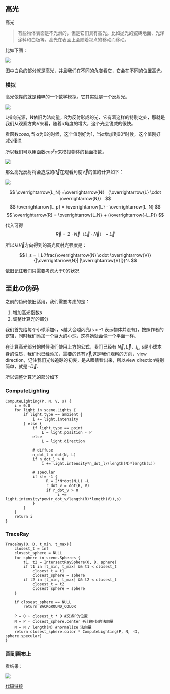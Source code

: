 
## 高光

高光

> 有些物体表面是不光滑的，但是它们具有高光。比如抛光的瓷砖地面、光泽涂料和白板等。高光在表面上会随着视点的移动而移动。

比如下图：

![](images/highlight.jpg)

图中白色的部分就是高光，并且我们在不同的角度看它，它会在不同的位置高光。

### 模拟

高光依靠的就是纯粹的一个数学模拟。它其实就是一个反射光。

![](images/specular_reflection.png)


L指向光源，N依旧为法向量，R为反射形成的光，它有着这样的特别之处，那就是我们从观察方向V来看，随着$\alpha$角度的增大，这个光会锐减的很快。



看函数$cos\alpha$,当 $\alpha$为0的时候，这个值刚好为1，当$\alpha$增加到90°时候，这个值刚好减少到0.

所以我们可以用函数$cos^s \alpha$来模拟物体的镜面指数。

![](images/cosx.png)



那么高光反射将会造成的$\overrightarrow{R}$在观看角度$\overrightarrow{V}$的值的计算如下：

![](images/specular_reflection2.png)


$$
\overrightarrow{L_N} =\overrightarrow{N} （\overrightarrow{L} \cdot \overrightarrow{N}）
$$
$$
\overrightarrow{L_p} = \overrightarrow{L} - \overrightarrow{L_N}
$$
$$
\overrightarrow{R} = \overrightarrow{L_N} + (\overrightarrow{-L_P})
$$

代入可得
$$
\overrightarrow{R} = 2 \cdot \overrightarrow{N} （\overrightarrow{L} \cdot \overrightarrow{N}）- \overrightarrow{L}
$$


所以从$\overrightarrow{V}$方向得到的高光反射光强度是：

$$
I_s = I_L(\frac{\overrightarrow{N} \cdot \overrightarrow{V}}{|\overrightarrow{N}| |\overrightarrow{V}|})^s
$$

依旧记住我们只需要考虑大于0的状况.



## 至此の伪码

之前的伪码依旧适用，我们需要考虑的是：

1. 增加高光指数s
2. 调整计算光的部分

我们首先给每个小球添加s，s越大会越闪亮(s = -1 表示物体并没有)，按照作者的逻辑，同时我们添加一个巨大的小球，这样她就会像一个平面一样。


在计算高光部分的时候我们使用上方的公式，我们已经有 $\overrightarrow{N},\overrightarrow{L}， I_L$, s是小球本身的性质，我们也已经添加，需要的还有$\overrightarrow{V}$,这是我们观察的方向，view direction，记住我们光线追踪的初衷，是从眼睛看出来，所以view direction特别简单，就是$-\overrightarrow{D}$.

所以调整计算光的部分如下

### ComputeLighting


```
ComputeLighting(P, N, V, s) {
    i = 0.0
    for light in scene.Lights {
        if light.type == ambient {
            i += light.intensity
        } else {
            if light.type == point
                L = light.position - P
            else
                L = light.direction
            
            # diffuse
            n_dot_l = dot(N, L)
            if n_dot_l > 0
                i += light.intensity*n_dot_l/(length(N)*length(L))
            
            # specular
            if s!= -1 {
            	  R = 2*N*dot(N,L) -L 
            	  r_dot_v = dot(R, V)
            	  if r_dot_v > 0
            	  	   i += light.intensity*pow(r_dot_v/length(R)*length(V)),s)
            }  
        }
    }
    return i
}
```

### TraceRay


```
TraceRay(O, D, t_min, t_max){
	closest_t = inf
	closest_sphere = NULL
	for sphere in scene.Spheres {
		t1, t2 = IntersectRaySphere(O, D, sphere)
		if t1 in [t_min, t_max] && t1 < closest_t
			closest_t = t1
			closest_sphere = sphere
		if t2 in [t_min, t_max] && t2 < closest_t
			closest_t = t2
			closest_sphere = sphere
	}

	if closest_sphere == NULL
		return BACKGROUND_COLOR
	
	P = O + closest_t * D #交点P的位置
	N = P - closest_sphere.center #计算P处的法向量
	N = N / length(N) #normalize 法向量
	return closest_sphere.color * ComputeLighting(P, N, -D, sphere.specular)
}
```



### 画到画布上


看结果：

![](images/raytracying03.png)


[代码链接](code/raytracying03.py)

